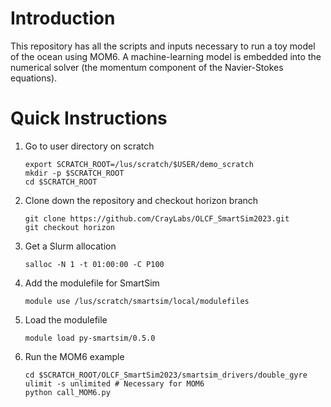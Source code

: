 # Introduction

This repository has all the scripts and inputs necessary to run a toy model
of the ocean using MOM6. A machine-learning model is embedded into the
numerical solver (the momentum component of the Navier-Stokes equations).

# Quick Instructions

1.  Go to user directory on scratch

    ```
    export SCRATCH_ROOT=/lus/scratch/$USER/demo_scratch
    mkdir -p $SCRATCH_ROOT
    cd $SCRATCH_ROOT
    ```

1. Clone down the repository and checkout horizon branch

    ```
    git clone https://github.com/CrayLabs/OLCF_SmartSim2023.git
    git checkout horizon
    ```

1. Get a Slurm allocation

    ```
    salloc -N 1 -t 01:00:00 -C P100
    ```

1. Add the modulefile for SmartSim

    ```
    module use /lus/scratch/smartsim/local/modulefiles
    ```

1. Load the modulefile

    ```
    module load py-smartsim/0.5.0
    ```

1. Run the MOM6 example

    ```
    cd $SCRATCH_ROOT/OLCF_SmartSim2023/smartsim_drivers/double_gyre
    ulimit -s unlimited # Necessary for MOM6
    python call_MOM6.py
    ```
